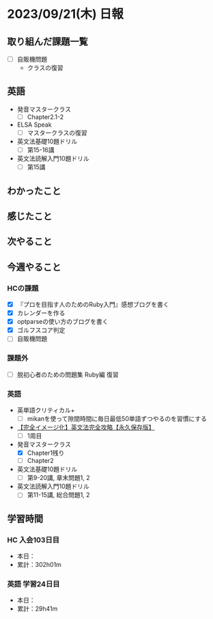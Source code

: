 # 2023/09/21(木) 日報

## 取り組んだ課題一覧

- [ ] 自販機問題
  - クラスの復習

## 英語

- 発音マスタークラス
  - [ ] Chapter2.1-2
- ELSA Speak
  - [ ] マスタークラスの復習
- 英文法基礎10題ドリル
  - [ ] 第15-16講
- 英文法読解入門10題ドリル
  - [ ] 第15講

## わかったこと

## 感じたこと

## 次やること

## 今週やること

### HCの課題

- [x] 『プロを目指す人のためのRuby入門』感想ブログを書く
- [x] カレンダーを作る
- [x] optparseの使い方のブログを書く
- [x] ゴルフスコア判定
- [ ] 自販機問題

### 課題外

- [ ] 脱初心者のための問題集 Ruby編 復習

### 英語

- 英単語クリティカル+
  - [ ] mikanを使って隙間時間に毎日最低50単語ずつやるのを習慣にする
- [【完全イメージ化】英文法完全攻略【永久保存版】](https://youtu.be/c1xbL9Ql4F0?si=f3kFSn2FOjloqZXc)
  - [ ] 1周目
- 発音マスタークラス
  - [x] Chapter1残り
  - [ ] Chapter2
- 英文法基礎10題ドリル
  - [ ] 第9-20講, 章末問題1, 2
- 英文法読解入門10題ドリル
  - [ ] 第11-15講, 総合問題1, 2

## 学習時間

### HC 入会103日目

- 本日：
- 累計：302h01m

### 英語 学習24日目

- 本日：
- 累計：29h41m
